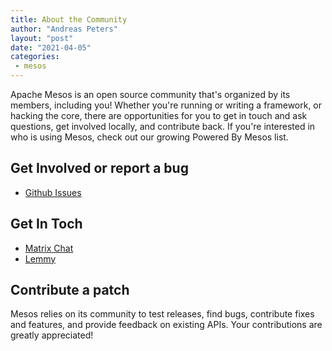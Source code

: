 ```yaml
---
title: About the Community
author: "Andreas Peters"
layout: "post"
date: "2021-04-05"
categories:
 - mesos
---
```



Apache Mesos is an open source community that's organized by its members, including you! Whether you're running or writing a framework, or hacking the core, there are opportunities for you to get in touch and ask questions, get involved locally, and contribute back. If you're interested in who is using Mesos, check out our growing Powered By Mesos list.

## Get Involved or report a bug

- [Github Issues](https://github.com/AVENTER-UG/mesos/issues)

## Get In Toch

- [Matrix Chat](https://matrix.to/#/#mesos:matrix.aventer.biz?via=matrix.aventer.biz)
- [Lemmy](https://community.aventer.biz/c/mesos)

## Contribute a patch

Mesos relies on its community to test releases, find bugs, contribute fixes and features, and provide feedback on existing APIs. Your contributions are greatly appreciated! 


